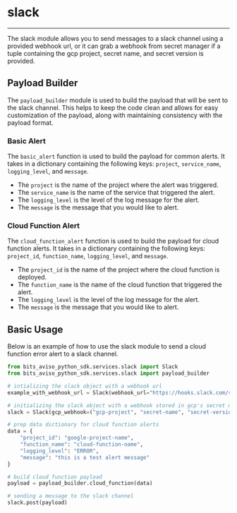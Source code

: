 # slack

---

The slack module allows you to send messages to a slack channel using a provided webhook url, or it can grab a webhook
from secret manager if a tuple containing the gcp project, secret name, and secret version is provided.

## Payload Builder
The `payload_builder` module is used to build the payload that will be sent to the slack channel. This helps to keep the
code clean and allows for easy customization of the payload, along with maintaining consistency with the payload format.

### Basic Alert
The `basic_alert` function is used to build the payload for common alerts.
It takes in a dictionary containing the following keys: `project`, `service_name`, `logging_level`, and `message`.

- The `project` is the name of the project where the alert was triggered.
- The `service_name` is the name of the service that triggered the alert.
- The `logging_level` is the level of the log message for the alert.
- The `message` is the message that you would like to alert.

### Cloud Function Alert
The `cloud_function_alert` function is used to build the payload for cloud function alerts. It takes in a dictionary
containing the following keys: `project_id`, `function_name`, `logging_level`, and `message`.

- The `project_id` is the name of the project where the cloud function is deployed.
- The `function_name` is the name of the cloud function that triggered the alert.
- The `logging_level` is the level of the log message for the alert.
- The `message` is the message that you would like to alert.

## Basic Usage
Below is an example of how to use the slack module to send a cloud function error alert to a slack channel.

```python
from bits_aviso_python_sdk.services.slack import Slack
from bits_aviso_python_sdk.services.slack import payload_builder

# intializing the slack object with a webhook url
example_with_webhook_url = Slack(webhook_url="https://hooks.slack.com/services/XXXXX/XXXXX/XXXXX")

# initializing the slack object with a webhook stored in gcp's secret manager
slack = Slack(gcp_webhook=("gcp-project", "secret-name", "secret-version"))

# prep data dictionary for cloud function alerts
data = {
    "project_id": "google-project-name",
    "function_name": "cloud-function-name",
    "logging_level": "ERROR",
    "message": "this is a test alert message"
}

# build cloud function payload
payload = payload_builder.cloud_function(data)

# sending a message to the slack channel
slack.post(payload)
```
